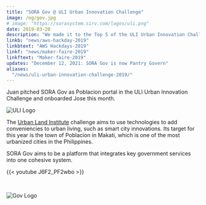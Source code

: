 ```yaml
---
title: "SORA Gov @ ULI Urban Innovation Challenge"
image: /og/gov.jpg
# image: "https://sorasystem.sirv.com/logos/uli.png"
date: 2019-03-20
description: "We made it to the Top 5 of the ULI Urban Innovation Challenge"
linkb: "news/aws-hackday-2019"
linkbtext: "AWS Hackdays-2019"
linkf: "news/maker-faire-2019"
linkftext: "Maker-faire-2019"
updates: "December 12, 2021: SORA Gov is now Pantry Govern"
aliases:
  "/news/uli-urban-innovation-challenge-2019/"
---
```


Juan pitched SORA Gov as Poblacion portal in the ULI Urban Innovation Challenge and onboarded Jose this month.

![ULI Logo](https://sorasystem.sirv.com/logos/uli.png)

The [Urban Land Institute](https://uli.org) challenge aims to use technologies to add conveniencies to urban living, such as smart city innovations. Its target for this year is the town of Poblacion in Makati, which is one of the most urbanized cities in the Philippines. 

SORA Gov aims to be a platform that integrates key government services into one cohesive system. 

<!-- > Update August 2021: SORA Gov is now part of [Hub](/home).  -->

{{< youtube J6F2_PF2wbo >}}

<br>

![Gov Logo](/og/gov.jpg)

